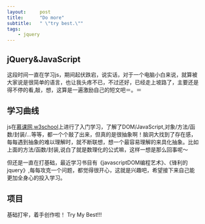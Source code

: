 ```yaml
---
layout:     post
title:      "Do more"
subtitle:   " \"try best.\""
tags:
    - jquery 
---
```


## jQuery&JavaScript

这段时间一直在学习js，期间起伏跌宕，说实话，对于一个电脑小白来说，就算被大家说是很简单的语言，也让我头疼不已，不过还好，已经走上坡路了，主要还是得不停的看,敲，想，这算是一遍激励自己的短文吧＝。＝

## 学习曲线

js在[慕课网](http://www.imooc.com/),[w3school](http://www.w3school.com.cn/)上进行了入门学习，了解了DOM/JavaScript,对象/方法/函数/封装/...等等，都一个个敲了出来，但真的是很抽象啊！脑洞大找到了存在感，每每遇到抽象的难以理解时，就不断联想，想一个最容易理解的来具化抽象。比如上面的方法/函数/封装,说白了就是数理化的公式嘛，这样一想是那么回事呢～

但还是一直在打基础，最近学习书目有《javascriptDOM编程艺术》、《锋利的jquery》,每每攻克一个问题，都觉得很开心，这就是兴趣吧，希望接下来自己能更加全身心的投入学习。

## 项目
基础打牢，着手创作啦！
Try My Best!!!



